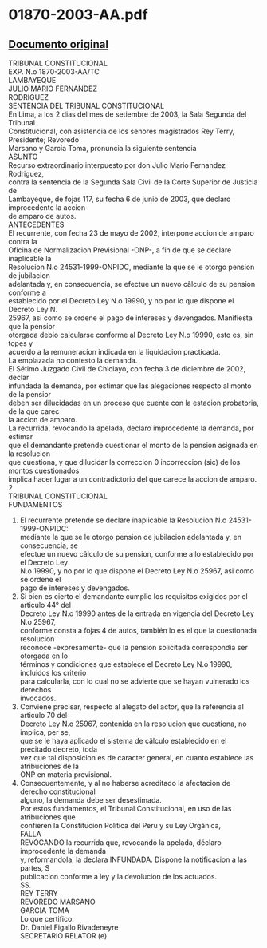 
01870-2003-AA.pdf
=================
  
[Documento original](https://tc.gob.pe/jurisprudencia/2003/01870-2003-AA.pdf)  
---  
TRIBUNAL CONSTITUCIONAL  
EXP. N.o 1870-2003-AA/TC  
LAMBAYEQUE  
JULIO MARIO FERNANDEZ  
RODRIGUEZ  
SENTENCIA DEL TRIBUNAL CONSTITUCIONAL  
En Lima, a los 2 dias del mes de setiembre de 2003, la Sala Segunda del Tribunal  
Constitucional, con asistencia de los senores magistrados Rey Terry, Presidente; Revoredo  
Marsano y Garcia Toma, pronuncia la siguiente sentencia  
ASUNTO  
Recurso extraordinario interpuesto por don Julio Mario Fernandez Rodriguez,  
contra la sentencia de la Segunda Sala Civil de la Corte Superior de Justicia de  
Lambayeque, de fojas 117, su fecha 6 de junio de 2003, que declaro improcedente la accion  
de amparo de autos.  
ANTECEDENTES  
El recurrente, con fecha 23 de mayo de 2002, interpone accion de amparo contra la  
Oficina de Normalizacion Previsional -ONP-, a fin de que se declare inaplicable la  
Resolucion N.o 24531-1999-ONPIDC, mediante la que se le otorgo pension de jubilacion  
adelantada y, en consecuencia, se efectue un nuevo câlculo de su pension conforme a  
establecido por el Decreto Ley N.o 19990, y no por lo que dispone el Decreto Ley N.  
25967, asi como se ordene el pago de intereses y devengados. Manifiesta que la pensior  
otorgada debio calcularse conforme al Decreto Ley N.o 19990, esto es, sin topes y  
acuerdo a la remuneracion indicada en la liquidacion practicada.  
La emplazada no contesto la demanda.  
El Sétimo Juzgado Civil de Chiclayo, con fecha 3 de diciembre de 2002, declar  
infundada la demanda, por estimar que las alegaciones respecto al monto de la pensior  
deben ser dilucidadas en un proceso que cuente con la estacion probatoria, de la que carec  
la accion de amparo.  
La recurrida, revocando la apelada, declaro improcedente la demanda, por estimar  
que el demandante pretende cuestionar el monto de la pension asignada en la resolucion  
que cuestiona, y que dilucidar la correccion 0 incorreccion (sic) de los montos cuestionados  
implica hacer lugar a un contradictorio del que carece la accion de amparo.  
2  
TRIBUNAL CONSTITUCIONAL  
FUNDAMENTOS  
1. El recurrente pretende se declare inaplicable la Resolucion N.o 24531-1999-ONPIDC:  
mediante la que se le otorgo pension de jubilacion adelantada y, en consecuencia, se  
efectue un nuevo câlculo de su pension, conforme a lo establecido por el Decreto Ley  
N.o 19990, y no por lo que dispone el Decreto Ley N.o 25967, asi como se ordene el  
pago de intereses y devengados.  
2. Si bien es cierto el demandante cumplio los requisitos exigidos por el articulo 44° del  
Decreto Ley N.o 19990 antes de la entrada en vigencia del Decreto Ley N.o 25967,  
conforme consta a fojas 4 de autos, también lo es el que la cuestionada resolucion  
reconoce -expresamente- que la pension solicitada correspondia ser otorgada en lo  
términos y condiciones que establece el Decreto Ley N.o 19990, incluidos los criterio  
para calcularla, con lo cual no se advierte que se hayan vulnerado los derechos  
invocados.  
3. Conviene precisar, respecto al alegato del actor, que la referencia al articulo 70 del  
Decreto Ley N.o 25967, contenida en la resolucion que cuestiona, no implica, per se,  
que se le haya aplicado el sistema de câlculo establecido en el precitado decreto, toda  
vez que tal disposicion es de caracter general, en cuanto establece las atribuciones de la  
ONP en materia previsional.  
4. Consecuentemente, y al no haberse acreditado la afectacion de derecho constitucional  
alguno, la demanda debe ser desestimada.  
Por estos fundamentos, el Tribunal Constitucional, en uso de las atribuciones que  
confieren la Constitucion Politica del Peru y su Ley Orgânica,  
FALLA  
REVOCANDO la recurrida que, revocando la apelada, déclaro improcedente la demanda  
y, reformandola, la declara INFUNDADA. Dispone la notificacion a las partes, S  
publicacion conforme a ley y la devolucion de los actuados.  
SS.  
REY TERRY  
REVOREDO MARSANO  
GARCIA TOMA  
Lo que certifico:  
Dr. Daniel Figallo Rivadeneyre  
SECRETARIO RELATOR (e)